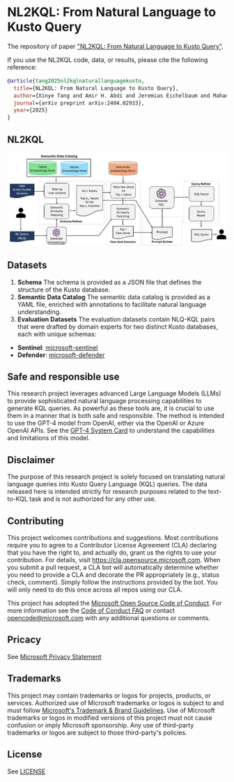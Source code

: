 # NL2KQL: From Natural Language to Kusto Query

The repository of paper ["NL2KQL: From Natural Language to Kusto Query"](https://arxiv.org/pdf/2404.02933).

If you use the NL2KQL code, data, or results, please cite the following reference:

```bibtex
@article{tang2025nl2kqlnaturallanguagekusto,
  title={NL2KQL: From Natural Language to Kusto Query},
  author={Xinye Tang and Amir H. Abdi and Jeremias Eichelbaum and Mahan Das and Alex Klein and Nihal Irmak Pakis and William Blum and Daniel L Mace and Tanvi Raja and Namrata Padmanabhan and Ye Xing},
  journal={arXiv preprint arXiv:2404.02933},
  year={2025}
}
```

## NL2KQL
<img src="./images/NL2KQL.png">

## Datasets

1. **Schema**
The schema is provided as a JSON file that defines the structure of the Kusto database. 
2. **Semantic Data Catalog**
The semantic data catalog is provided as a YAML file, enriched with annotations to facilitate natural language understanding.
3. **Evaluation Datasets**
The evaluation datasets contain NLQ-KQL pairs that were drafted by domain experts for two distinct Kusto databases, each with unique schemas:
- **Sentinel**: [microsoft-sentinel](https://azure.microsoft.com/en-us/products/microsoft-sentinel)
- **Defender**: [microsoft-defender](https://www.microsoft.com/en-us/security/business/microsoft-defender)


## Safe and responsible use 
This research project leverages advanced Large Language Models (LLMs) to provide sophisticated natural language processing capabilities to generate KQL queries. As powerful as these tools are, it is crucial to use them in a manner that is both safe and responsible. The method is intended to use the GPT-4 model from OpenAI, either via the OpenAI or Azure OpenAI APIs. See the [GPT-4 System Card](https://cdn.openai.com/papers/gpt-4-system-card.pdf) to understand the capabilities and limitations of this model. 

## Disclaimer
The purpose of this research project is solely focused on translating natural language queries into Kusto Query Language (KQL) queries. The data released here is intended strictly for research purposes related to the text-to-KQL task and is not authorized for any other use.

## Contributing
This project welcomes contributions and suggestions.  Most contributions require you to agree to a Contributor License Agreement (CLA) declaring that you have the right to, and actually do, grant us the rights to use your contribution. For details, visit https://cla.opensource.microsoft.com. When you submit a pull request, a CLA bot will automatically determine whether you need to provide a CLA and decorate the PR appropriately (e.g., status check, comment). Simply follow the instructions provided by the bot. You will only need to do this once across all repos using our CLA.

This project has adopted the [Microsoft Open Source Code of Conduct](https://opensource.microsoft.com/codeofconduct/). For more information see the [Code of Conduct FAQ](https://opensource.microsoft.com/codeofconduct/faq/) or contact [opencode@microsoft.com](mailto:opencode@microsoft.com) with any additional questions or comments.

## Pricacy
See [Microsoft Privacy Statement](https://www.microsoft.com/en-us/privacy/privacystatement)

## Trademarks
This project may contain trademarks or logos for projects, products, or services. Authorized use of Microsoft trademarks or logos is subject to and must follow [Microsoft's Trademark & Brand Guidelines](https://www.microsoft.com/en-us/legal/intellectualproperty/trademarks/usage/general). Use of Microsoft trademarks or logos in modified versions of this project must not cause confusion or imply Microsoft sponsorship. Any use of third-party trademarks or logos are subject to those third-party's policies.

## License
See [LICENSE](./LICENSE)